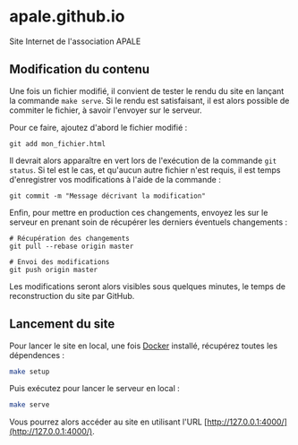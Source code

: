 # apale.github.io

Site Internet de l'association APALE

## Modification du contenu

Une fois un fichier modifié, il convient de tester le rendu du site en lançant la commande `make serve`. Si le rendu est
satisfaisant, il est alors possible de commiter le fichier, à savoir l'envoyer sur le serveur.

Pour ce faire, ajoutez d'abord le fichier modifié :

```
git add mon_fichier.html
```

Il devrait alors apparaître en vert lors de l'exécution de la commande `git status`. Si tel est le cas, et qu'aucun autre
fichier n'est requis, il est temps d'enregistrer vos modifications à l'aide de la commande :

```
git commit -m "Message décrivant la modification"
```

Enfin, pour mettre en production ces changements, envoyez les sur le serveur en prenant soin de récupérer les derniers
éventuels changements :

```
# Récupération des changements
git pull --rebase origin master

# Envoi des modifications
git push origin master
```

Les modifications seront alors visibles sous quelques minutes, le temps de reconstruction du site par GitHub.

## Lancement du site

Pour lancer le site en local, une fois [Docker](https://docs.docker.com/) installé, récupérez toutes les dépendences :

``` sh
make setup
```

Puis exécutez pour lancer le serveur en local :

``` sh
make serve
```

Vous pourrez alors accéder au site en utilisant l'URL [http://127.0.0.1:4000/](http://127.0.0.1:4000/).
